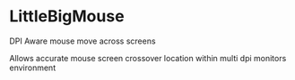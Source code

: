# LittleBigMouse
DPI Aware mouse move across screens

Allows accurate mouse screen crossover location within multi dpi monitors environment
